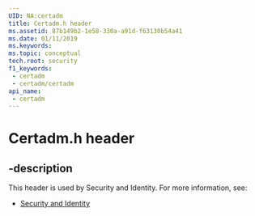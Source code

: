 ```yaml
---
UID: NA:certadm
title: Certadm.h header
ms.assetid: 87b149b2-1e58-330a-a91d-f63130b54a41
ms.date: 01/11/2019
ms.keywords: 
ms.topic: conceptual
tech.root: security
f1_keywords:
 - certadm
 - certadm/certadm
api_name:
 - certadm
---
```


# Certadm.h header


## -description

This header is used by Security and Identity. For more information, see:

- [Security and Identity](../_security/index.md)

